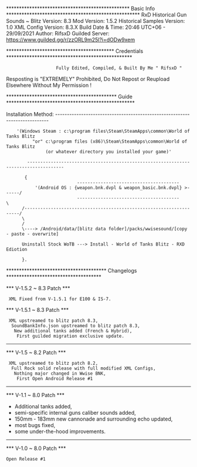 ************************************************ Basic Info ****************************************************
RxD Historical Gun Sounds ~
Blitz Version: 8.3
Mod Version: 1.5.2
Historical Samples Version: 1.0 
XML Config Version: 8.3.X
Build Date & Time: 20:46 UTC+06 - 29/09/2021
Author: RifsxD
Guilded Server: https://www.guilded.gg/r/zzORL9m25l?i=dODw9xem

****************************************** Credentials *************************************************

                       Fully Edited, Compiled, & Built By Me " RifsxD "
   Resposting is "EXTREMELY" Prohibited, Do Not Repost or Reupload Elsewhere Without My Permission !

******************************************* Guide **************************************************

Installation Method: ---------------------------------------------------------------------------


		'(Windows Steam : c:\program files\Steam\SteamApps\common\World of Tanks Blitz
	          "or" c:\program files (x86)\Steam\SteamApps\common\World of Tanks Blitz 
                   (or whatever directory you installed your game)'
           
            ------------------------------------------------------------------------------------
              
           {                      
                               ---------------------------------------
               '(Android OS : {weapon.bnk.dvpl & weapon_basic.bnk.dvpl} >------/
                               ---------------------------------------         \
          /--------------------------------------------------------------------/
          \    
          /    
          \----> /Android/data/[blitz data folder]/packs/wwisesound/[copy - paste - overwrite]

          Uninstall Stock WoTB ---> Install - World of Tanks Blitz - RXD Ediotion
          
          }.
           
*************************************** Changelogs *************************************

*** V-1.5.2 ~ 8.3 Patch ***

     XML Fixed from V-1.5.1 for E100 & IS-7.


*** V-1.5.1 ~ 8.3 Patch ***

     XML upstreamed to blitz patch 8.3,
      SoundBankInfo.json upstreamed to blitz patch 8.3,
       New additional tanks added (French & Hybrid),
        First guilded migration exclusive update.

----------------------------------------------------

*** V-1.5 ~ 8.2 Patch ***

     XML upstreamed to blitz patch 8.2,
      Full Rock solid release with full modified XML Configs,
       Nothing major changed in Wwise BNK,
        First Open Android Release #1

-----------------------------------------


*** V-1.1 ~ 8.0 Patch ***

 - Additional tanks added,
 - semi-specific internal guns caliber sounds added,
 - 150mm - 183mm new cannonade and surrounding echo updated,
 - most bugs fixed,
 - some under-the-hood improvements.


--------------------------------------------


*** V-1.0 ~ 8.0 Patch ***

    Open Release #1
